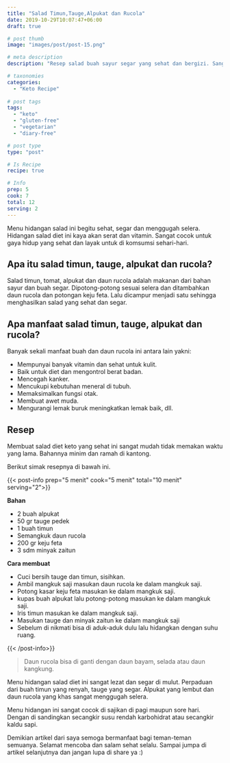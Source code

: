 ```yaml
---
title: "Salad Timun,Tauge,Alpukat dan Rucola"
date: 2019-10-29T10:07:47+06:00
draft: true

# post thumb
image: "images/post/post-15.png"

# meta description
description: "Resep salad buah sayur segar yang sehat dan bergizi. Sangat ramah untuk diet keto."

# taxonomies
categories:
  - "Keto Recipe"
  
# post tags
tags:
  - "keto"
  - "gluten-free"
  - "vegetarian"
  - "diary-free"

# post type
type: "post"

# Is Recipe
recipe: true

# Info
prep: 5
cook: 7
total: 12
serving: 2
---
```


Menu hidangan salad ini begitu sehat, segar dan menggugah selera. Hidangan salad diet ini kaya akan serat dan vitamin. Sangat cocok untuk gaya hidup yang sehat dan layak untuk di komsumsi sehari-hari.

## Apa itu salad timun, tauge, alpukat dan rucola?

Salad timun, tomat, alpukat dan daun rucola adalah makanan dari bahan sayur dan buah segar. Dipotong-potong sesuai selera dan ditambahkan daun rucola dan potongan keju feta. Lalu dicampur menjadi satu sehingga menghasilkan salad yang sehat dan segar.

## Apa manfaat salad timun, tauge, alpukat dan rucola?

Banyak sekali manfaat buah dan daun rucola ini antara lain yakni:
- Mempunyai banyak vitamin dan sehat untuk kulit.
- Baik untuk diet dan mengontrol berat badan.
- Mencegah kanker.
- Mencukupi kebutuhan meneral di tubuh.
- Memaksimalkan fungsi otak.
- Membuat awet muda.
- Mengurangi lemak buruk meningkatkan lemak baik, dll.

## Resep

Membuat salad diet keto yang sehat ini sangat mudah tidak memakan waktu yang lama. Bahannya minim dan ramah di kantong. 

Berikut simak resepnya di bawah ini.

{{< post-info prep="5 menit" cook="5 menit" total="10 menit" serving="2">}}

__Bahan__

- 2 buah alpukat
- 50 gr tauge pedek
- 1 buah timun
- Semangkuk daun rucola
- 200 gr keju feta
- 3 sdm minyak zaitun

__Cara membuat__

- Cuci bersih tauge dan timun, sisihkan.
- Ambil mangkuk saji masukan daun rucola ke dalam mangkuk saji.
- Potong kasar keju feta masukan ke dalam mangkuk saji.
- kupas buah alpukat lalu potong-potong masukan ke dalam mangkuk saji.
- Iris timun masukan ke dalam mangkuk saji.
- Masukan tauge dan minyak zaitun ke dalam mangkuk saji
- Sebelum di nikmati bisa di aduk-aduk dulu lalu hidangkan dengan suhu ruang.

{{< /post-info>}}

>Daun rucola bisa di ganti dengan daun bayam, selada atau daun kangkung.

Menu hidangan salad diet ini sangat lezat dan segar di mulut. Perpaduan dari buah timun yang renyah, tauge yang segar. Alpukat yang lembut dan daun rucola yang khas sangat menggugah selera.

Menu hidangan ini sangat cocok di sajikan di pagi maupun sore hari. Dengan di sandingkan secangkir susu rendah karbohidrat atau secangkir kaldu sapi.

Demikian artikel dari saya semoga bermanfaat bagi teman-teman semuanya. Selamat mencoba dan salam sehat selalu. Sampai jumpa di artikel selanjutnya dan jangan lupa di share ya :)
